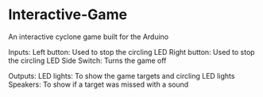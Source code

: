 # Interactive-Game
An interactive cyclone game built for the Arduino 

Inputs: 
Left button: Used to stop the circling LED
Right button: Used to stop the circling LED
Side Switch: Turns the game off


Outputs:
LED lights: To show the game targets and circling LED lights
Speakers: To show if a target was missed with a sound

